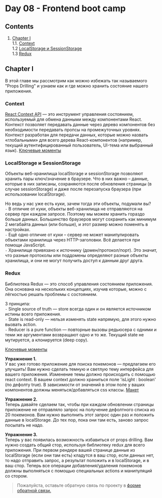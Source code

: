 #  Day 08 - Frontend boot camp

## Contents

1. [Chapter I](#chapter-i) \
   1.1. [Context](#context) \
   1.2 [LocalStorage и SessionStorage](#localstorage-и-sessionstorage) \
   1.3 [Redux](#redux) 

## Chapter I

В этой главе мы рассмотрим как можно избежать так называемого "Props Drilling" и узнаем как и где можно хранить состояние нашего приложения.
  
### Context

[React Context API](https://ru.reactjs.org/docs/hooks-reference.html#usecontext) — это инструмент управления состоянием, используемый для обмена данными между компонентами React. Контекст позволяет передавать данные через дерево компонентов без необходимости передавать пропсы на промежуточных уровнях.
Контекст разработан для передачи данных, которые можно назвать «глобальными» для всего дерева React-компонентов (например, текущий аутентифицированный пользователь, UI-тема или выбранный язык).
[Ключевые моменты](./materials/Context.md)

### LocalStorage и SessionStorage

Объекты веб-хранилища localStorage и sessionStorage позволяют хранить пары ключ/значение в браузере.
Что в них важно – данные, которые в них записаны, сохраняются после обновления страницы (в случае sessionStorage) и даже после перезапуска браузера (при использовании localStorage).

Но ведь у нас уже есть куки, зачем тогда эти объекты, подумали вы? \
`-` В отличие от куки, объекты веб-хранилища не отправляются на сервер при каждом запросе. Поэтому мы можем хранить гораздо больше данных. Большинство браузеров могут сохранить как минимум 2 мегабайта данных (или больше), и этот размер можно поменять в настройках. \
`-` Ещё одно отличие от куки – сервер не может манипулировать объектами хранилища через HTTP-заголовки. Всё делается при помощи JavaScript. \
`-` Хранилище привязано к источнику (домен/протокол/порт). Это значит, что разные протоколы или поддомены определяют разные объекты хранилища, и они не могут получить доступ к данным друг друга.


### Redux

Библиотека Redux — это способ управления состоянием приложения. Она основана на нескольких концепциях, изучив которые, можно с лёгкостью решать проблемы с состоянием.

3 принципа: \
`-` Single source of truth — store всегда один и он является источником истины всего приложения. \
`-` State is read-only — нельзя изменять state напрямую, для этого нужно вызвать action. \
`-` Reducer is a pure function — повторные вызовы редьюсера с одними и теми же аргументами возвращают одно и то же. Текущий state не мутируется, а клонируется (deep copy).

[Ключевые моменты](./materials/Redux.md)


**Упражнение 1.** \
У вас уже готово приложение для поиска покемонов — предлагаем его улучшить! Вам нужно сделать темную и светлую тему интерфейса для вашего приложения. Изменение темы должно происходить с помощью react context. В вашем context должно храниться поле 'isLight : boolean' (по дефолту true). В зависимости от значений в этом поле у ваших компонентов должны меняться/добавляться css классы. [Макет](./misc/images/Exercise_1_theme.jpg)   

**Упражнение 2.** \
Теперь давайте сделаем так, чтобы при каждом обновлении страницы приложение не отправляло запрос на получение дефолтного списка из 20 покемонов. Вам нужно выполнить этот запрос один раз и положить данные в localStorage. До тех пор, пока они там есть, заново запрос посылать не надо.

**Упражнение 3.** \
Теперь у вас появилась возможность избавиться от props drilling. Вам нужно создать общий стор, используя библиотеку redux для всего приложения. При первом рендере вашей странице данные из localStorage (если они там есть) кладутся в ваш стор, если данных нет, то надо отправить запрос, а результат положить и в localStorage, и в ваш стор. Теперь все операции добавления/удаления покемонов должны выполняться с помощью специальных actions и манипуляций со стором.

>Пожалуйста, оставьте обратную связь по проекту в [форме обратной связи.](https://forms.gle/jTXXqYLKXzbbst2y8)
